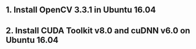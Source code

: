 
## 1. Install OpenCV 3.3.1 in Ubuntu 16.04
## 2. Install CUDA Toolkit v8.0 and cuDNN v6.0 on Ubuntu 16.04
